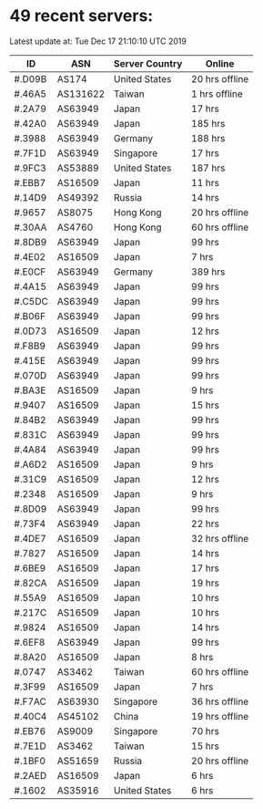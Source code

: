 # 49 recent servers:

Latest update at: Tue Dec 17 21:10:10 UTC 2019

| ID | ASN | Server Country | Online |
| -- | --- | -------------- | ------ |
| #.D09B | AS174 | United States | 20 hrs offline |
| #.46A5 | AS131622 | Taiwan | 1 hrs offline |
| #.2A79 | AS63949 | Japan | 17 hrs |
| #.42A0 | AS63949 | Japan | 185 hrs |
| #.3988 | AS63949 | Germany | 188 hrs |
| #.7F1D | AS63949 | Singapore | 17 hrs |
| #.9FC3 | AS53889 | United States | 187 hrs |
| #.EBB7 | AS16509 | Japan | 11 hrs |
| #.14D9 | AS49392 | Russia | 14 hrs |
| #.9657 | AS8075 | Hong Kong | 20 hrs offline |
| #.30AA | AS4760 | Hong Kong | 60 hrs offline |
| #.8DB9 | AS63949 | Japan | 99 hrs |
| #.4E02 | AS16509 | Japan | 7 hrs |
| #.E0CF | AS63949 | Germany | 389 hrs |
| #.4A15 | AS63949 | Japan | 99 hrs |
| #.C5DC | AS63949 | Japan | 99 hrs |
| #.B06F | AS63949 | Japan | 99 hrs |
| #.0D73 | AS16509 | Japan | 12 hrs |
| #.F8B9 | AS63949 | Japan | 99 hrs |
| #.415E | AS63949 | Japan | 99 hrs |
| #.070D | AS63949 | Japan | 99 hrs |
| #.BA3E | AS16509 | Japan | 9 hrs |
| #.9407 | AS16509 | Japan | 15 hrs |
| #.84B2 | AS63949 | Japan | 99 hrs |
| #.831C | AS63949 | Japan | 99 hrs |
| #.4A84 | AS63949 | Japan | 99 hrs |
| #.A6D2 | AS16509 | Japan | 9 hrs |
| #.31C9 | AS16509 | Japan | 12 hrs |
| #.2348 | AS16509 | Japan | 9 hrs |
| #.8D09 | AS63949 | Japan | 99 hrs |
| #.73F4 | AS63949 | Japan | 22 hrs |
| #.4DE7 | AS16509 | Japan | 32 hrs offline |
| #.7827 | AS16509 | Japan | 14 hrs |
| #.6BE9 | AS16509 | Japan | 17 hrs |
| #.82CA | AS16509 | Japan | 19 hrs |
| #.55A9 | AS16509 | Japan | 10 hrs |
| #.217C | AS16509 | Japan | 10 hrs |
| #.9824 | AS16509 | Japan | 14 hrs |
| #.6EF8 | AS63949 | Japan | 99 hrs |
| #.8A20 | AS16509 | Japan | 8 hrs |
| #.0747 | AS3462 | Taiwan | 60 hrs offline |
| #.3F99 | AS16509 | Japan | 7 hrs |
| #.F7AC | AS63930 | Singapore | 36 hrs offline |
| #.40C4 | AS45102 | China | 19 hrs offline |
| #.EB76 | AS9009 | Singapore | 70 hrs |
| #.7E1D | AS3462 | Taiwan | 15 hrs |
| #.1BF0 | AS51659 | Russia | 20 hrs offline |
| #.2AED | AS16509 | Japan | 6 hrs |
| #.1602 | AS35916 | United States | 6 hrs |

